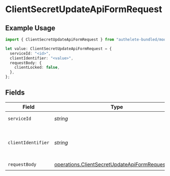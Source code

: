 # ClientSecretUpdateApiFormRequest

## Example Usage

```typescript
import { ClientSecretUpdateApiFormRequest } from "authelete-bundled/models/operations";

let value: ClientSecretUpdateApiFormRequest = {
  serviceId: "<id>",
  clientIdentifier: "<value>",
  requestBody: {
    clientLocked: false,
  },
};
```

## Fields

| Field                                                                                                              | Type                                                                                                               | Required                                                                                                           | Description                                                                                                        |
| ------------------------------------------------------------------------------------------------------------------ | ------------------------------------------------------------------------------------------------------------------ | ------------------------------------------------------------------------------------------------------------------ | ------------------------------------------------------------------------------------------------------------------ |
| `serviceId`                                                                                                        | *string*                                                                                                           | :heavy_check_mark:                                                                                                 | A service ID.                                                                                                      |
| `clientIdentifier`                                                                                                 | *string*                                                                                                           | :heavy_check_mark:                                                                                                 | The client ID or the client ID alias of a client.<br/>                                                             |
| `requestBody`                                                                                                      | [operations.ClientSecretUpdateApiFormRequestBody](../../models/operations/clientsecretupdateapiformrequestbody.md) | :heavy_check_mark:                                                                                                 | N/A                                                                                                                |